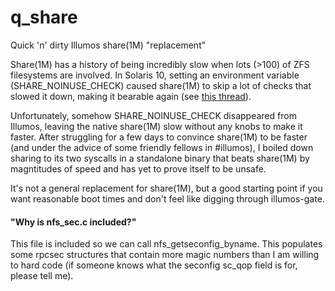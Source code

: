 q\_share
=======

Quick 'n' dirty Illumos share(1M) "replacement"


Share(1M) has a history of being incredibly slow when lots (>100) of ZFS
filesystems are involved.  In Solaris 10, setting an environment variable
(SHARE\_NOINUSE\_CHECK) caused share(1M) to skip a lot of checks that slowed it
down, making it bearable again (see [this
thread](http://marc.info/?t=127704941600003&r=1&w=2)).

Unfortunately, somehow SHARE\_NOINUSE\_CHECK disappeared from Illumos, leaving
the native share(1M) slow without any knobs to make it faster.  After
struggling for a few days to convince share(1M) to be faster (and under the
advice of some friendly fellows in #illumos), I boiled down sharing to its two
syscalls in a standalone binary that beats share(1M) by magntitudes of speed
and has yet to prove itself to be unsafe.

It's not a general replacement for share(1M), but a good starting point if you
want reasonable boot times and don't feel like digging through illumos-gate.


#### "Why is nfs\_sec.c included?"

This file is included so we can call nfs\_getseconfig\_byname.  This populates
some rpcsec structures that contain more magic numbers than I am willing to
hard code (if someone knows what the seconfig sc\_qop field is for, please tell
me).
